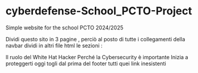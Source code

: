 # cyberdefense-School_PCTO-Project
Simple website for the school PCTO 2024/2025


Dividi questo sito in 3 pagine , perciò al posto di tutte i collegamenti della navbar dividi in altri file html le sezioni :

Il ruolo del White Hat Hacker
Perché la Cybersecurity è importante
Inizia a proteggerti oggi
togli dal prima del footer tutti quei link inesistenti
